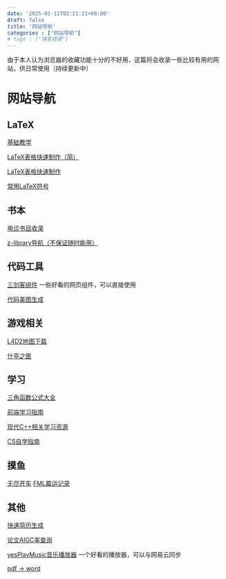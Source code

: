 ```yaml
---
date: '2025-01-11T02:21:21+08:00'
draft: false
title: '网站导航'
categories : ["网站导航"]
# tags : ["博客搭建"]
---
```


由于本人认为浏览器的收藏功能十分的不好用，这篇将会收录一些比较有用的网站，供日常使用（持续更新中）

# 网站导航

## LaTeX
[基础教学](https://zhuanlan.zhihu.com/p/456055339)

[LaTeX表格快速制作（简）](https://www.tablesgenerator.com/#)

[LaTeX表格快速制作](https://www.latex-tables.com/)

[常用LaTeX符号](https://blog.csdn.net/zgj926503/article/details/52757631)

## 书本
[电诊书目收录](https://guide.samuka007.xyz/articles/ebooks/)

[z-library导航（不保证随时能用）](https://www.tboxn.com/sitetag/zlibrary%E9%95%9C%E5%83%8F%E7%BD%91%E7%AB%99)

## 代码工具
[三剑客组件](https://neumorphism.io/#e0e0e0) 一些好看的网页组件，可以直接使用

[代码美图生成](https://carbon.now.sh/)

## 游戏相关
[L4D2地图下载](https://www.gamemaps.com/l4d2/)

[什亭之匣](https://arona.icu/main)

## 学习
[三角函数公式大全](https://zhuanlan.zhihu.com/p/390928056?utm_id=0)

[前端学习指南](https://book.cosine.ren)

[现代C++相关学习资源](https://guide.scutosc.cn/guide/tutorial/cpp/mq-b.html)

[CS自学指南](https://csdiy.wiki)

## 摸鱼

[无尽开车](https://slowroads.io/)
[FML霉运记录](https://www.fmylife.com)

## 其他
[快速简历生成](https://rxresu.me)

[论文AIGC率查询](https://textrecogn.longjin666.cn)

[yesPlayMusic音乐播放器](https://github.com/qier222/YesPlayMusic) 一个好看的播放器，可以与网易云同步

[pdf -> word](https://smallpdf.com)
